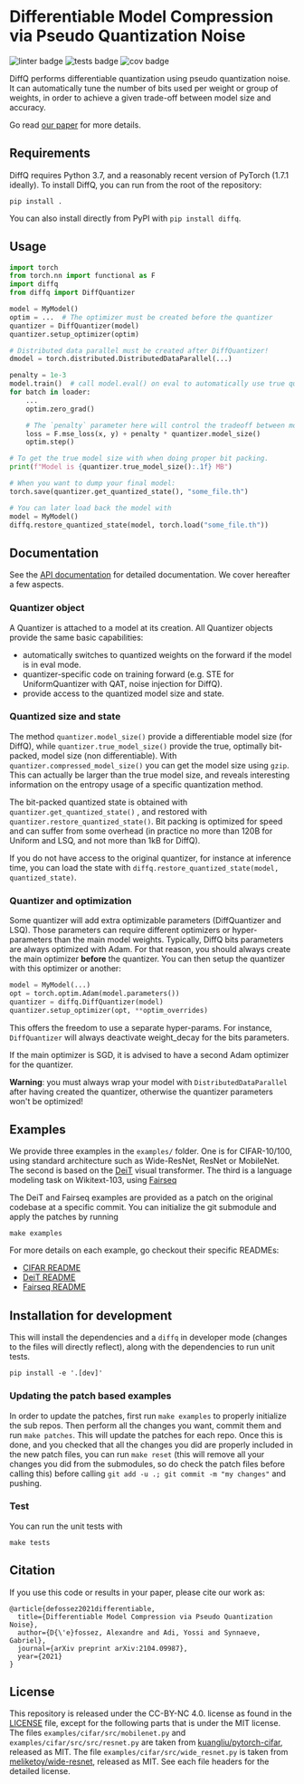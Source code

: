 # Differentiable Model Compression via Pseudo Quantization Noise
![linter badge](https://github.com/facebookresearch/diffq/workflows/linter/badge.svg)
![tests badge](https://github.com/facebookresearch/diffq/workflows/tests/badge.svg)
![cov badge](https://github.com/facebookresearch/diffq/workflows/cov%3E90%25/badge.svg)

DiffQ performs differentiable quantization using pseudo quantization noise.
It can automatically tune the number of bits used per weight or group of weights,
in order to achieve a given trade-off between model size and accuracy.

Go read [our paper][paper] for more details.

## Requirements

DiffQ requires Python 3.7, and a reasonably recent version of PyTorch (1.7.1 ideally).
To install DiffQ, you can run from the root of the repository:

```
pip install .
```

You can also install directly from PyPI with `pip install diffq`.


## Usage

```python
import torch
from torch.nn import functional as F
import diffq
from diffq import DiffQuantizer

model = MyModel()
optim = ...  # The optimizer must be created before the quantizer
quantizer = DiffQuantizer(model)
quantizer.setup_optimizer(optim)

# Distributed data parallel must be created after DiffQuantizer!
dmodel = torch.distributed.DistributedDataParallel(...)

penalty = 1e-3
model.train()  # call model.eval() on eval to automatically use true quantized weights.
for batch in loader:
    ...
    optim.zero_grad()

    # The `penalty` parameter here will control the tradeoff between model size and model accuracy.
    loss = F.mse_loss(x, y) + penalty * quantizer.model_size()
    optim.step()

# To get the true model size with when doing proper bit packing.
print(f"Model is {quantizer.true_model_size():.1f} MB")

# When you want to dump your final model:
torch.save(quantizer.get_quantized_state(), "some_file.th")

# You can later load back the model with
model = MyModel()
diffq.restore_quantized_state(model, torch.load("some_file.th"))
```

## Documentation

See the [API documentation][api] for detailed documentation.
We cover hereafter a few aspects.

### Quantizer object

A Quantizer is attached to a model at its creation.
All Quantizer objects provide the same basic capabilities:
- automatically switches to quantized weights on the forward if the model is in eval mode.
- quantizer-specific code on training forward (e.g. STE for UniformQuantizer with QAT,
 noise injection for DiffQ).
- provide access to the quantized model size and state.

### Quantized size and state

The method `quantizer.model_size()` provide a differentiable model size (for DiffQ),
  while `quantizer.true_model_size()` provide the true, optimally bit-packed, model size
  (non differentiable).
  With `quantizer.compressed_model_size()` you can get the model size using `gzip`.
  This can actually be larger than the true model size, and reveals interesting
  information on the entropy usage of a specific quantization method.

The bit-packed quantized state is obtained with `quantizer.get_quantized_state()` ,
and restored with `quantizer.restore_quantized_state()`.
Bit packing is optimized for speed and can suffer from some overhead
(in practice no more than 120B for Uniform and LSQ, and not more than 1kB for DiffQ).

If you do not have access to the original quantizer, for instance at inference time,
you can load the state with `diffq.restore_quantized_state(model, quantized_state)`.

### Quantizer and optimization

Some quantizer will add extra optimizable parameters (DiffQuantizer and LSQ).
Those parameters can require different optimizers or hyper-parameters than
the main model weights.
Typically, DiffQ bits parameters are always optimized with Adam.
For that reason, you should always create the main optimizer **before**
the quantizer. You can then setup the quantizer with this optimizer or another:

```python
model = MyModel(...)
opt = torch.optim.Adam(model.parameters())
quantizer = diffq.DiffQuantizer(model)
quantizer.setup_optimizer(opt, **optim_overrides)
```

This offers the freedom to use a separate hyper-params. For instance, `DiffQuantizer`
will always deactivate weight_decay for the bits parameters.

If the main optimizer is SGD, it is advised to have a second Adam optimizer
for the quantizer.

**Warning**: you must always wrap your model with `DistributedDataParallel`
after having created the quantizer, otherwise the quantizer parameters won't be optimized!



## Examples

We provide three examples in the `examples/` folder. One is for CIFAR-10/100,
using standard architecture such as Wide-ResNet, ResNet or MobileNet.
The second is based on the [DeiT][deit] visual transformer.
The third is a language modeling task on Wikitext-103, using [Fairseq][fairseq]

The DeiT and Fairseq examples are provided as a patch on the original codebase at a specific
commit. You can initialize the git submodule and apply the patches by running

```
make examples
```

For more details on each example, go checkout their specific READMEs:

- [CIFAR README](examples/cifar/README.md)
- [DeiT README](examples/DEIT_README.md)
- [Fairseq README](examples/FAIRSEQ_README.md)


## Installation for development

This will install the dependencies and a `diffq` in developer mode (changes to the files
will directly reflect), along with the dependencies to run unit tests.
```
pip install -e '.[dev]'
```

### Updating the patch based examples

In order to update the patches, first run `make examples` to properly initialize the sub repos. Then perform all the changes you want, commit them and run `make patches`. This will update the patches for each repo. Once this is done, and you checked that all the changes you did are properly included in the new patch files, you can run `make reset` (this will remove all your changes you did from the submodules, so do check the patch files before calling this) before calling `git add -u .; git commit -m "my changes"` and pushing.


### Test

You can run the unit tests with
```
make tests
```

## Citation

If you use this code or results in your paper, please cite our work as:

```
@article{defossez2021differentiable,
  title={Differentiable Model Compression via Pseudo Quantization Noise},
  author={D{\'e}fossez, Alexandre and Adi, Yossi and Synnaeve, Gabriel},
  journal={arXiv preprint arXiv:2104.09987},
  year={2021}
}
```

## License

This repository is released under the CC-BY-NC 4.0. license as found in the
[LICENSE](LICENSE) file, except for the following parts that is under the MIT license.
The files `examples/cifar/src/mobilenet.py` and `examples/cifar/src/src/resnet.py` are taken from [kuangliu/pytorch-cifar](https://github.com/kuangliu/pytorch-cifar), released as MIT.
The file `examples/cifar/src/wide_resnet.py` is taken from [meliketoy/wide-resnet](https://github.com/meliketoy/wide-resnet.pytorch), released as MIT. See each file headers for the detailed license.

[api]: https://facebookresearch.github.io/diffq/docs/diffq/index.html
[deit]: https://github.com/facebookresearch/deit
[fairseq]: https://github.com/pytorch/fairseq
[paper]: https://arxiv.org/abs/2104.09987

